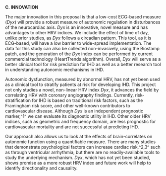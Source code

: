 **C. INNOVATION**

The major innovation in this proposal is that a low-cost ECG-based
measure (*Dyx*) will provide a robust measure of autonomic regulation in
disturbances of the neurocardiac axis. *Dyx* is an innovative, novel
measure and has advantages to other HRV indices. We include the effect
of time of day, unlike prior studies, as *Dyx* follows a circadian
pattern. This tool, as it is ECG-based, will have a low barrier to
wide-spread implementation. The data for this study can also be
collected non-invasively, using the Biostamp patch, and the generation
of the *Dyx* index can be performed by current commercial technology
(HeartTrends algorithm). Overall, *Dyx* will serve as a better clinical
tool for risk prediction for IHD as well as a better research tool in
understanding autonomic mechanisms in IHD.

Autonomic dysfunction, measured by abnormal HRV, has not yet been used
as a clinical tool to stratify patients at risk for developing IHD. This
project not only studies a novel, non-linear HRV index *Dyx*, it
advances the field by correlating HRV with coronary angiography
findings. Currently, risk-stratification for IHD is based on traditional
risk factors, such as the Framingham risk score, and other well-known
contributors to cardiovascular disease. Although *Dyx* is an independent
prognostic marker,^1^ we can evaluate its diagnostic utility in IHD.
Other older HRV indices, such as geometric and frequency domain, are
less prognostic for cardiovascular mortality and are not successful at
predicting IHD.

Our approach also allows us to look at the effects of brain-correlates
on autonomic function using a quantifiable measure. There are many
studies that demonstrate psychological factors can increase cardiac
risk,^2,3^ such as through ventricular arrhythmia, but there are no
readily-available tools to study the underlying mechanism. *Dyx*, which
has not yet been studied, shows promise as a more robust HRV index and
future work will help to identify directionality and causality.
